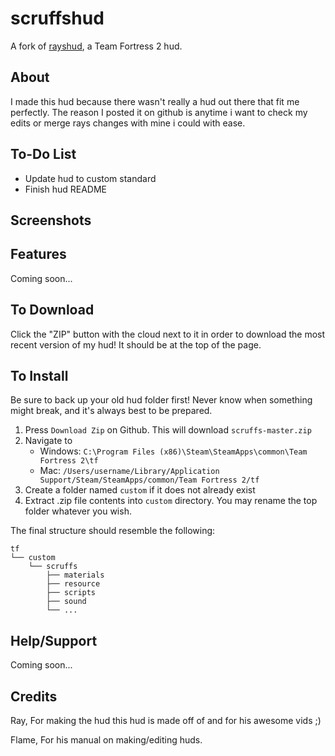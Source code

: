 scruffshud
=======

A fork of <a href="https://github.com/raysfire/rayshud">rayshud</a>, a Team Fortress 2 hud.

About
-------

I made this hud because there wasn't really a hud out there that fit me perfectly. The reason I posted it on github is anytime i want to check my edits or merge rays changes with mine i could with ease.

To-Do List
--------

* Update hud to custom standard
* Finish hud README

Screenshots
--------
               
                  
Features
-------

Coming soon...

To Download
--------

Click the "ZIP" button with the cloud next to it in order to download the most recent version of my hud! It should be at the top of the page. 

To Install
--------

Be sure to back up your old hud folder first! Never know when something might break, and it's always best to be prepared.

1. Press `Download Zip` on Github. This will download `scruffs-master.zip`
2. Navigate to 
	* Windows: `C:\Program Files (x86)\Steam\SteamApps\common\Team Fortress 2\tf`
	* Mac:     `/Users/username/Library/Application Support/Steam/SteamApps/common/Team Fortress 2/tf`
3. Create a folder named `custom` if it does not already exist
4. Extract .zip file contents into `custom` directory. You may rename the top folder whatever you wish.

The final structure should resemble the following:
```
tf
└── custom
    └── scruffs
        ├── materials
        ├── resource
        ├── scripts
        ├── sound
        └── ...
```


Help/Support
--------

Coming soon...

Credits
--------

Ray, For making the hud this hud is made off of and for his awesome vids ;)

Flame, For his manual on making/editing huds.
